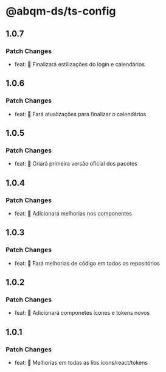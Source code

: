 # @abqm-ds/ts-config

## 1.0.7

### Patch Changes

- feat: 🎸 Finalizará estilizações do login e calendários

## 1.0.6

### Patch Changes

- feat: 🎸 Fará atualizações para finalizar o calendários

## 1.0.5

### Patch Changes

- feat: 🎸 Criará primeira versão oficial dos pacotes

## 1.0.4

### Patch Changes

- feat: 🎸 Adicionará melhorias nos componentes

## 1.0.3

### Patch Changes

- feat: 🎸 Fará melhorias de código em todos os repositórios

## 1.0.2

### Patch Changes

- feat: 🎸 Adicionará componetes ícones e tokens novos

## 1.0.1

### Patch Changes

- feat: 🎸 Melhorias em todas as libs icons/react/tokens
